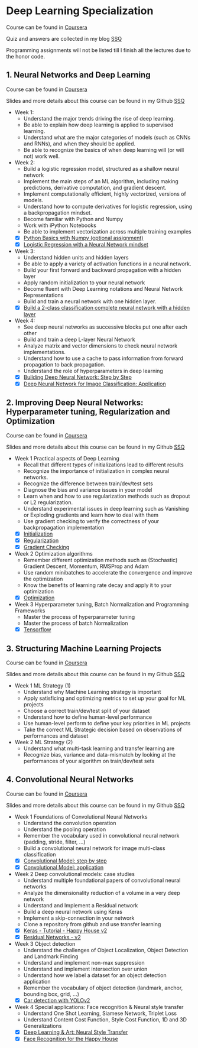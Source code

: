 # Deep Learning Specialization

Course can be found in [Coursera](https://www.coursera.org/specializations/deep-learning)

Quiz and answers are collected in my blog [SSQ](https://ssq.github.io/2017/08/28/Coursera%20Ng%20Deep%20Learning%20Specialization%20Notebook/)

Programming assignments will not be listed till I finish all the lectures due to the honor code.

## 1. Neural Networks and Deep Learning

Course can be found in [Coursera](https://www.coursera.org/learn/neural-networks-deep-learning)

Slides and more details about this course can be found in my Github [SSQ](https://github.com/SSQ/Coursera-Ng-Neural-Networks-and-Deep-Learning)

- Week 1:
  - Understand the major trends driving the rise of deep learning.
  - Be able to explain how deep learning is applied to supervised learning.
  - Understand what are the major categories of models (such as CNNs and RNNs), and when they should be applied.
  - Be able to recognize the basics of when deep learning will (or will not) work well.
- Week 2:
  - Build a logistic regression model, structured as a shallow neural network
  - Implement the main steps of an ML algorithm, including making predictions, derivative computation, and gradient descent.
  - Implement computationally efficient, highly vectorized, versions of models.
  - Understand how to compute derivatives for logistic regression, using a backpropagation mindset.
  - Become familiar with Python and Numpy
  - Work with iPython Notebooks
  - Be able to implement vectorization across multiple training examples
  - [x] [Python Basics with Numpy (optional assignment)]()
  - [x] [Logistic Regression with a Neural Network mindset](https://github.com/SSQ/Coursera-Ng-Neural-Networks-and-Deep-Learning/tree/master/Pragramming%20Assignment%201)
- Week 3:
  - Understand hidden units and hidden layers
  - Be able to apply a variety of activation functions in a neural network.
  - Build your first forward and backward propagation with a hidden layer
  - Apply random initialization to your neural network
  - Become fluent with Deep Learning notations and Neural Network Representations
  - Build and train a neural network with one hidden layer.
  - [x] [Build a 2-class classification complete neural network with a hidden layer](https://github.com/SSQ/Coursera-Ng-Neural-Networks-and-Deep-Learning/tree/master/Week%203%20PA%201)
- Week 4:
  - See deep neural networks as successive blocks put one after each other
  - Build and train a deep L-layer Neural Network
  - Analyze matrix and vector dimensions to check neural network implementations.
  - Understand how to use a cache to pass information from forward propagation to back propagation.
  - Understand the role of hyperparameters in deep learning
  - [x] [Building Deep Neural Network: Step by Step](https://github.com/SSQ/Coursera-Ng-Neural-Networks-and-Deep-Learning/tree/master/Week%204%20PA%201)
  - [x] [Deep Neural Network for Image Classification: Application](https://github.com/SSQ/Coursera-Ng-Neural-Networks-and-Deep-Learning/tree/master/Week%204%20PA%202)

## 2. Improving Deep Neural Networks: Hyperparameter tuning, Regularization and Optimization

Course can be found in [Coursera](https://www.coursera.org/learn/deep-neural-network)

Slides and more details about this course can be found in my Github [SSQ](https://github.com/SSQ/Coursera-Ng-Improving-Deep-Neural-Networks-Hyperparameter-tuning-Regularization-and-Optimization)

- Week 1 Practical aspects of Deep Learning
  - Recall that different types of initializations lead to different results
  - Recognize the importance of initialization in complex neural networks.
  - Recognize the difference between train/dev/test sets
  - Diagnose the bias and variance issues in your model
  - Learn when and how to use regularization methods such as dropout or L2 regularization.
  - Understand experimental issues in deep learning such as Vanishing or Exploding gradients and learn how to deal with them
  - Use gradient checking to verify the correctness of your backpropagation implementation
  - [x] [Initialization](https://github.com/SSQ/Coursera-Ng-Improving-Deep-Neural-Networks-Hyperparameter-tuning-Regularization-and-Optimization/tree/master/Week%201%20PA%201)
  - [x] [Regularization](https://github.com/SSQ/Coursera-Ng-Improving-Deep-Neural-Networks-Hyperparameter-tuning-Regularization-and-Optimization/tree/master/Week%201%20PA%202)
  - [x] [Gradient Checking](https://github.com/SSQ/Coursera-Ng-Improving-Deep-Neural-Networks-Hyperparameter-tuning-Regularization-and-Optimization/tree/master/Week%201%20PA%203)
- Week 2 Optimization algorithms
  - Remember different optimization methods such as (Stochastic) Gradient Descent, Momentum, RMSProp and Adam
  - Use random minibatches to accelerate the convergence and improve the optimization
  - Know the benefits of learning rate decay and apply it to your optimization
  - [x] [Optimization](https://github.com/SSQ/Coursera-Ng-Improving-Deep-Neural-Networks-Hyperparameter-tuning-Regularization-and-Optimization/tree/master/Week%202%20PA%201)
- Week 3 Hyperparameter tuning, Batch Normalization and Programming Frameworks
  - Master the process of hyperparameter tuning
  - Master the process of batch Normalization
  - [x] [Tensorflow](https://github.com/SSQ/Coursera-Ng-Improving-Deep-Neural-Networks-Hyperparameter-tuning-Regularization-and-Optimization/tree/master/Week%203%20PA%201)

## 3. Structuring Machine Learning Projects

Course can be found in [Coursera](https://www.coursera.org/learn/machine-learning-projects)

Slides and more details about this course can be found in my Github [SSQ](https://github.com/SSQ/Coursera-Ng-Structuring-Machine-Learning-Projects)

- Week 1 ML Strategy (1)
  - Understand why Machine Learning strategy is important
  - Apply satisficing and optimizing metrics to set up your goal for ML projects
  - Choose a correct train/dev/test split of your dataset
  - Understand how to define human-level performance
  - Use human-level perform to define your key priorities in ML projects
  - Take the correct ML Strategic decision based on observations of performances and dataset
- Week 2 ML Strategy (2)
  - Understand what multi-task learning and transfer learning are
  - Recognize bias, variance and data-mismatch by looking at the performances of your algorithm on train/dev/test sets

## 4. Convolutional Neural Networks

Course can be found in [Coursera](https://www.coursera.org/learn/convolutional-neural-networks)

Slides and more details about this course can be found in my Github [SSQ](https://github.com/SSQ/Coursera-Ng-Convolutional-Neural-Networks)

- Week 1 Foundations of Convolutional Neural Networks
  - Understand the convolution operation
  - Understand the pooling operation
  - Remember the vocabulary used in convolutional neural network (padding, stride, filter, ...)
  - Build a convolutional neural network for image multi-class classification
  - [x] [Convolutional Model: step by step](https://github.com/SSQ/Coursera-Ng-Convolutional-Neural-Networks/tree/master/Week%201%20PA%201%20Convolution%20model%20-%20Step%20by%20Step%20-%20v2)
  - [x] [Convolutional Model: application](https://github.com/SSQ/Coursera-Ng-Convolutional-Neural-Networks/tree/master/Week%201%20PA%202%20Convolution%20model%20-%20Application%20-%20v1)

- Week 2 Deep convolutional models: case studies
  - Understand multiple foundational papers of convolutional neural networks
  - Analyze the dimensionality reduction of a volume in a very deep network
  - Understand and Implement a Residual network
  - Build a deep neural network using Keras
  - Implement a skip-connection in your network
  - Clone a repository from github and use transfer learning
  - [x] [Keras - Tutorial - Happy House v2](https://github.com/SSQ/Coursera-Ng-Convolutional-Neural-Networks/tree/master/Week%202%20PA%201%20Keras%20-%20Tutorial%20-%20Happy%20House%20v2)
  - [x] [Residual Networks - v2](https://github.com/SSQ/Coursera-Ng-Convolutional-Neural-Networks/tree/master/Week%202%20PA%202%20Residual%20Networks%20-%20v2)
  
- Week 3 Object detection
  - Understand the challenges of Object Localization, Object Detection and Landmark Finding
  - Understand and implement non-max suppression
  - Understand and implement intersection over union
  - Understand how we label a dataset for an object detection application
  - Remember the vocabulary of object detection (landmark, anchor, bounding box, grid, ...)
  - [x] [Car detection with YOLOv2](https://github.com/SSQ/Coursera-Ng-Convolutional-Neural-Networks/tree/master/Week%203%20PA%201%20Car%20detection%20with%20YOLOv2)
  
- Week 4 Special applications: Face recognition & Neural style transfer
  - Understand One Shot Learning, Siamese Network, Triplet Loss
  - Understand Content Cost Function, Style Cost Function, 1D and 3D Generalizations
  - [x] [Deep Learning & Art: Neural Style Transfer](https://github.com/SSQ/Coursera-Ng-Convolutional-Neural-Networks/tree/master/Week%204%20PA%201%20Art%20generation%20with%20Neural%20Style%20Transfer)
  - [x] [Face Recognition for the Happy House](https://github.com/SSQ/Coursera-Ng-Convolutional-Neural-Networks/tree/master/Week%204%20PA%202%20Face%20Recognition%20for%20the%20Happy%20House)
